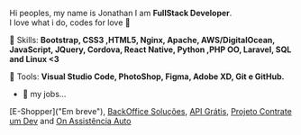 <p align="left"> 
   Hi peoples, my name is Jonathan I am <strong>FullStack Developer</strong>.<br>
   I love what i do, codes for love 💛
</p>

<p align="left">
  🦄 Skills: <strong>Bootstrap, CSS3 ,HTML5, Nginx, Apache, AWS/DigitalOcean, JavaScript, JQuery, Cordova, React Native, Python ,PHP OO, Laravel, SQL and Linux <3</strong>
</p>

<p align="left">
  💼 Tools: <strong>Visual Studio Code, PhotoShop, Figma, Adobe XD, Git e GitHub.</strong>
</p>

- 🔭 my jobs...

[E-Shopper]("Em breve"),
[BackOffice Soluções](https://www.backofficesolucoes.io "Clique e acesse agora!"),
[API Grátis](https://www.apigratis.com.br "Clique e acesse agora!"),
[Projeto Contrate um Dev](https://www.contrateumdev.com.br "Clique e acesse agora!") 
and [On Assistência Auto](https://www.onassistencia.com.br "Clique e acesse agora!")


